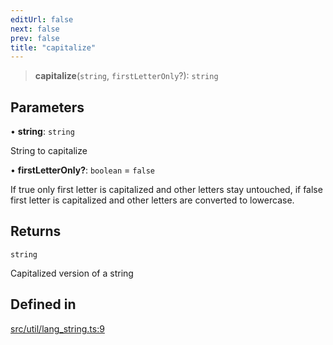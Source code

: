 ```yaml
---
editUrl: false
next: false
prev: false
title: "capitalize"
---
```


> **capitalize**(`string`, `firstLetterOnly`?): `string`

## Parameters

• **string**: `string`

String to capitalize

• **firstLetterOnly?**: `boolean` = `false`

If true only first letter is capitalized
and other letters stay untouched, if false first letter is capitalized
and other letters are converted to lowercase.

## Returns

`string`

Capitalized version of a string

## Defined in

[src/util/lang\_string.ts:9](https://github.com/fabricjs/fabric.js/blob/8748628df7e9de00ba77413bfc3ad9e9fe9d4f30/src/util/lang_string.ts#L9)
